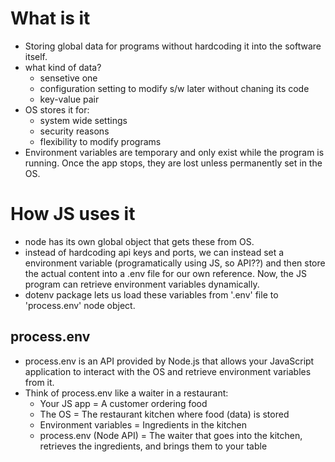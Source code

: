 # What is it
- Storing global data for programs without hardcoding it into the software itself.
- what kind of data?
    - sensetive one
    - configuration setting to modify s/w later without chaning its code
    - key-value pair
- OS stores it for:
    - system wide settings
    - security reasons
    - flexibility to modify programs
- Environment variables are temporary and only exist while the program is running. Once the app stops, they are lost unless permanently set in the OS.

# How JS uses it
- node has its own global object that gets these from OS.
- instead of hardcoding api keys and ports, we can instead set a environment variable (programatically using JS, so API??) and then store the actual content into a .env file for our own reference. Now, the JS program can retrieve environment variables dynamically.
- dotenv package lets us load these variables from '.env' file to 'process.env' node object.

## process.env
- process.env is an API provided by Node.js that allows your JavaScript application to interact with the OS and retrieve environment variables from it.
- Think of process.env like a waiter in a restaurant:
    - Your JS app = A customer ordering food
    - The OS = The restaurant kitchen where food (data) is stored
    - Environment variables = Ingredients in the kitchen
    - process.env (Node API) = The waiter that goes into the kitchen, retrieves the ingredients, and brings them to your table